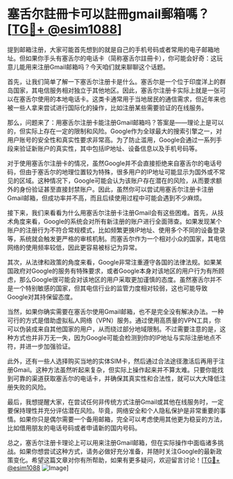# 塞舌尔註冊卡可以註冊gmail郵箱嗎？[[TG💪+ @esim1088](https://t.me/s/esim1088)]

提到邮箱注册，大家可能首先想到的就是自己的手机号码或者常用的电子邮箱地址。但如果你手头有塞舌尔的电话卡（简称塞舌尔註冊卡），你可能会好奇：这玩意儿能用来注册Gmail邮箱吗？今天咱们就来聊聊这个话题。

首先，让我们简单了解一下塞舌尔注册卡是什么。塞舌尔是一个位于印度洋上的群岛国家，其电信服务相对独立于其他地区。因此，塞舌尔注册卡实际上就是一张可以在塞舌尔使用的本地电话卡。这类卡通常用于当地居民的通信需求，但近年来也被一些人拿来尝试进行国际化的操作，比如注册某些需要验证的在线服务。

那么，问题来了：用塞舌尔注册卡能注册Gmail邮箱吗？答案是——理论上是可以的，但实际上存在一定的限制和风险。Google作为全球最大的搜索引擎之一，对用户账号的安全性和真实性要求非常高。为了防止滥用，Google会通过一系列手段来验证新账户的真实性，其中包括IP地址、设备信息以及手机号码等。

对于使用塞舌尔注册卡的情况，虽然Google并不会直接拒绝来自塞舌尔的电话号码，但由于塞舌尔的地理位置较为特殊，很多用户的IP地址可能显示为国外或不常见的区域。这种情况下，Google可能会认为该账户存在潜在的风险，从而要求额外的身份验证甚至直接封禁账户。因此，虽然你可以尝试用塞舌尔注册卡注册Gmail邮箱，但成功率并不高，而且后续使用过程中可能会遇到不少麻烦。

接下来，我们来看看为什么用塞舌尔注册卡注册Gmail会有这些困难。首先，从技术角度来看，Google的系统会对所有新注册的账户进行全面筛查。如果发现某个账户的注册行为不符合常规模式，比如频繁更换IP地址、使用多个不同的设备登录等，系统就会触发更严格的审核机制。而塞舌尔作为一个相对小众的国家，其电信网络的使用频率较低，因此更容易被标记为异常。

其次，从法律和政策的角度来看，Google非常注重遵守各国的法律法规。如果某国政府对Google的服务有特殊要求，或者Google本身对该地区的用户行为有所顾虑，那么Google很可能会对该地区的用户采取更加谨慎的态度。虽然塞舌尔并不是一个特别敏感的国家，但其电信行业的监管力度相对较弱，这也可能导致Google对其持保留态度。

当然，如果你确实需要在塞舌尔使用Gmail邮箱，也不是完全没有解决办法。一种可行的方式是借助虚拟私人网络（VPN）服务。通过使用高质量的VPN工具，你可以伪装成来自其他国家的用户，从而绕过部分地域限制。不过需要注意的是，这种方式也并非万无一失，因为Google可能会检测到你的IP地址与实际注册地点不符，并进一步加强验证。

此外，还有一些人选择购买当地的实体SIM卡，然后通过合法途径激活后再用于注册Gmail。这种方法虽然听起来复杂，但实际上操作起来并不算太难。只要你能找到可靠的渠道获取塞舌尔的电话卡，并确保其真实性和合法性，就可以大大降低注册失败的风险。

最后，我想提醒大家，在尝试任何非传统方式注册Gmail或其他在线服务时，一定要保持理性并充分评估潜在风险。毕竟，网络安全和个人隐私保护是非常重要的事情。如果你只是偶尔需要一个备用邮箱，完全可以考虑使用其他更为稳妥的方法，比如借用朋友的电话号码或者申请新的国内号码。

总之，塞舌尔注册卡理论上可以用来注册Gmail邮箱，但在实际操作中面临诸多挑战。如果你想尝试这种方式，请务必做好充分准备，并随时关注Google的最新政策变化。希望这篇文章对你有所帮助，如果有更多疑问，欢迎留言讨论！[[TG💪+ @esim1088](https://t.me/s/esim1088) ![Image](https://i.postimg.cc/4NQfJmqS/Snipaste-2025-05-13-00-14-12.png)]